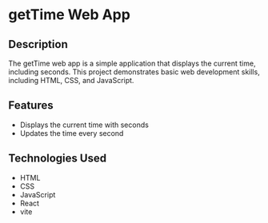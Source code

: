 # getTime Web App

## Description
The getTime web app is a simple application that displays the current time, including seconds. This project demonstrates basic web development skills, including HTML, CSS, and JavaScript.

## Features
- Displays the current time with seconds
- Updates the time every second

## Technologies Used
- HTML
- CSS
- JavaScript
- React
- vite




